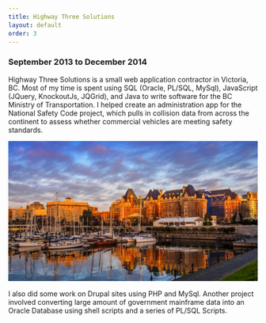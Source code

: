 ```yaml
---
title: Highway Three Solutions
layout: default
order: 3
---
```

### September 2013 to December 2014

Highway Three Solutions is a small web application contractor in Victoria, BC. Most of my time is spent using SQL (Oracle, PL/SQL, MySql), JavaScript (JQuery, KnockoutJs, JQGrid), and Java to write software for the BC Ministry of Transportation. I helped create an administration app for the National Safety Code project, which pulls in collision data from across the continent to assess whether commercial vehicles are meeting safety standards.

![Highway Three Logo](/static/victoria-bc.jpg)

I also did some work on Drupal sites using PHP and MySql. Another project involved converting large amount of government mainframe data into an Oracle Database using shell scripts and a series of PL/SQL Scripts.
